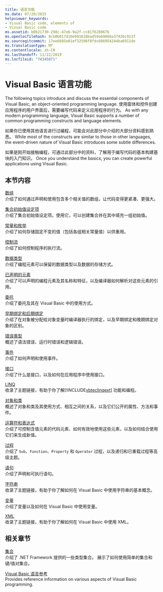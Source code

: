 ```yaml
---
title: 语言功能
ms.date: 07/20/2015
helpviewer_keywords:
- Visual Basic code, elements of
- Visual Basic code
ms.assetid: b0b21730-298c-47e6-9a2f-cc81f628067b
ms.openlocfilehash: 8cb0b017410e991628bad59a6986ba37426c913f
ms.sourcegitcommit: 17ee6605e01ef32506f8fdc686954244ba6911de
ms.translationtype: MT
ms.contentlocale: zh-CN
ms.lasthandoff: 11/22/2019
ms.locfileid: "74345071"
---
```

# <a name="visual-basic-language-features"></a>Visual Basic 语言功能
The following topics introduce and discuss the essential components of Visual Basic, an object-oriented programming language. 使用窗体和控件创建应用程序的用户界面后，需要编写代码来定义应用程序的行为。 As with any modern programming language, Visual Basic supports a number of common programming constructs and language elements.  
  
 如果你已使用其他语言进行过编程，可能会对此部分中介绍的大部分资料感到熟悉。 While most of the constructs are similar to those in other languages, the event-driven nature of Visual Basic introduces some subtle differences.  
  
 如果是刚开始接触编程，可通过此部分中的资料，了解用于编写代码的基本构建基块的入门知识。 Once you understand the basics, you can create powerful applications using Visual Basic.  
  
## <a name="in-this-section"></a>本节内容  
 [数组](../../../visual-basic/programming-guide/language-features/arrays/index.md)  
 介绍了如何通过声明和使用包含多个相关值的数组，让代码变得更紧凑、更强大。  
  
 [集合初始值设定项](../../../visual-basic/programming-guide/language-features/collection-initializers/index.md)  
 介绍了集合初始值设定项。使用它，可以创建集合并在其中填充一组初始值。  
  
 [常量和枚举](../../../visual-basic/programming-guide/language-features/constants-enums/index.md)  
 介绍了如何存储固定不变的值（包括各组相关常量值）以供重用。  
  
 [控制流](../../../visual-basic/programming-guide/language-features/control-flow/index.md)  
 介绍了如何控制程序的执行流。  
  
 [数据类型](../../../visual-basic/programming-guide/language-features/data-types/index.md)  
 介绍了编程元素可以保留的数据类型以及数据的存储方式。  
  
 [已声明的元素](../../../visual-basic/programming-guide/language-features/declared-elements/index.md)  
 介绍了可以声明的编程元素及其名称和特征，以及编译器如何解析对这些元素的引用。  
  
 [委托](../../../visual-basic/programming-guide/language-features/delegates/index.md)  
 介绍了委托及其在 Visual Basic 中的使用方式。  
  
 [早期绑定和后期绑定](../../../visual-basic/programming-guide/language-features/early-late-binding/index.md)  
 介绍了在对象被分配给对象变量时编译器执行的绑定，以及早期绑定和晚期绑定对象的区别。  
  
 [错误类型](../../../visual-basic/programming-guide/language-features/error-types.md)  
 概述了语法错误、运行时错误和逻辑错误。  
  
 [事件](../../../visual-basic/programming-guide/language-features/events/index.md)  
 介绍了如何声明和使用事件。  
  
 [接口](../../../visual-basic/programming-guide/language-features/interfaces/index.md)  
 介绍了什么是接口，以及如何在应用程序中使用接口。  
  
 [LINQ](../../../visual-basic/programming-guide/language-features/linq/index.md)  
 收录了主题链接，有助于你了解[!INCLUDE[vbteclinqext](~/includes/vbteclinqext-md.md)] 功能和编程。  
  
 [对象和类](../../../visual-basic/programming-guide/language-features/objects-and-classes/index.md)  
 概述了对象和类及其使用方式、相互之间的关系，以及它们公开的属性、方法和事件。  
  
 [运算符和表达式](../../../visual-basic/programming-guide/language-features/operators-and-expressions/index.md)  
 介绍了可控制含值元素的代码元素、如何有效地使用这些元素，以及如何结合使用它们来生成新值。  
  
 [过程](../../../visual-basic/programming-guide/language-features/procedures/index.md)  
 介绍了 `Sub`、`Function`、`Property` 和 `Operator` 过程，以及递归和已重载过程等高级主题。  
  
 [语句](../../../visual-basic/programming-guide/language-features/statements.md)  
 介绍了声明和可执行语句。  
  
 [字符串](../../../visual-basic/programming-guide/language-features/strings/index.md)  
 收录了主题链接，有助于你了解如何在 Visual Basic 中使用字符串的基本概念。  
  
 [变量](../../../visual-basic/programming-guide/language-features/variables/index.md)  
 介绍了变量以及如何在 Visual Basic 中使用变量。  
  
 [XML](../../../visual-basic/programming-guide/language-features/xml/index.md)  
 收录了主题链接，有助于你了解如何在 Visual Basic 中使用 XML。  
  
## <a name="related-sections"></a>相关章节

 [集合](../../../visual-basic/programming-guide/concepts/collections.md)  
 介绍了 .NET Framework 提供的一些类型集合。 展示了如何使用简单的集合和键/值对集合。  
  
 [Visual Basic 语言参考](../../../visual-basic/language-reference/index.md)  
 Provides reference information on various aspects of Visual Basic programming.
